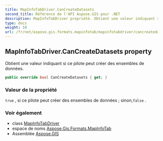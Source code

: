 ```yaml
---
title: MapInfoTabDriver.CanCreateDatasets
second_title: Référence de l'API Aspose.GIS pour .NET
description: MapInfoTabDriver propriété. Obtient une valeur indiquant si ce pilote peut créer des ensembles de données.
type: docs
weight: 10
url: /fr/net/aspose.gis.formats.mapinfotab/mapinfotabdriver/cancreatedatasets/
---
```

## MapInfoTabDriver.CanCreateDatasets property

Obtient une valeur indiquant si ce pilote peut créer des ensembles de données.

```csharp
public override bool CanCreateDatasets { get; }
```

### Valeur de la propriété

`true` , si ce pilote peut créer des ensembles de données ; sinon,`false` .

### Voir également

* class [MapInfoTabDriver](../)
* espace de noms [Aspose.Gis.Formats.MapInfoTab](../../mapinfotabdriver/)
* Assemblée [Aspose.GIS](../../../)


